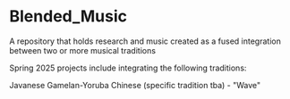 # Blended_Music
A repository that holds research and music created as a fused integration between two or more musical traditions

Spring 2025 projects include integrating the following traditions:  

Javanese Gamelan-Yoruba 
Chinese (specific tradition tba) - "Wave"  

